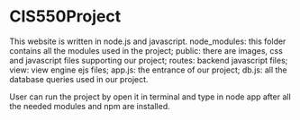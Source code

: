 # CIS550Project

This website is written in node.js and javascript. 
node_modules: this folder contains all the modules used in the project;
public: there are images, css and javascript files supporting our project;
routes: backend javascript files;
view: view engine ejs files;
app.js: the entrance of our project;
db.js: all the database queries used in our project.


User can run the project by open it in terminal and type in node app after all the needed modules and npm are installed.
